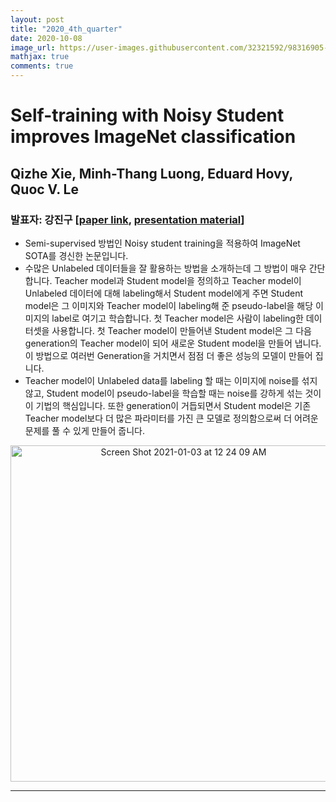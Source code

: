 ```yaml
---
layout: post
title: "2020_4th_quarter"
date: 2020-10-08
image_url: https://user-images.githubusercontent.com/32321592/98316905-a7b9a000-201e-11eb-8135-053b5662ff85.png
mathjax: true
comments: true
---
```


# Self-training with Noisy Student improves ImageNet classification
## Qizhe Xie, Minh-Thang Luong, Eduard Hovy, Quoc V. Le 
### 발표자: 강진구 [[paper link](https://arxiv.org/pdf/1911.04252.pdf), [presentation material](https://drive.google.com/file/d/1GIAu3CTYjv5Noj6pLGh7em-66MGW_nfW/view)]
- Semi-supervised 방법인 Noisy student training을 적용하여 ImageNet SOTA를 경신한 논문입니다. 
- 수많은 Unlabeled 데이터들을 잘 활용하는 방법을 소개하는데 그 방법이 매우 간단합니다. Teacher model과 Student model을 정의하고 Teacher model이 Unlabeled 데이터에 대해 labeling해서 Student model에게 주면 Student model은 그 이미지와 Teacher model이 labeling해 준 pseudo-label을 해당 이미지의 label로 여기고 학습합니다. 첫 Teacher model은 사람이 labeling한 데이터셋을 사용합니다. 첫 Teacher model이 만들어낸 Student model은 그 다음 generation의 Teacher model이 되어 새로운 Student model을 만들어 냅니다. 이 방법으로 여러번 Generation을 거치면서 점점 더 좋은 성능의 모델이 만들어 집니다.
- Teacher model이 Unlabeled data를 labeling 할 때는 이미지에 noise를 섞지 않고, Student model이 pseudo-label을 학습할 때는 noise를 강하게 섞는 것이 이 기법의 핵심입니다. 또한 generation이 거듭되면서 Student model은 기존 Teacher model보다 더 많은 파라미터를 가진 큰 모델로 정의함으로써 더 어려운 문제를 풀 수 있게 만들어 줍니다. 
<p align="center">
<img width="538" alt="Screen Shot 2021-01-03 at 12 24 09 AM" src="https://user-images.githubusercontent.com/25892000/103460520-16368800-4d5a-11eb-8400-4fe5048f2c7e.png">

</p>

***
